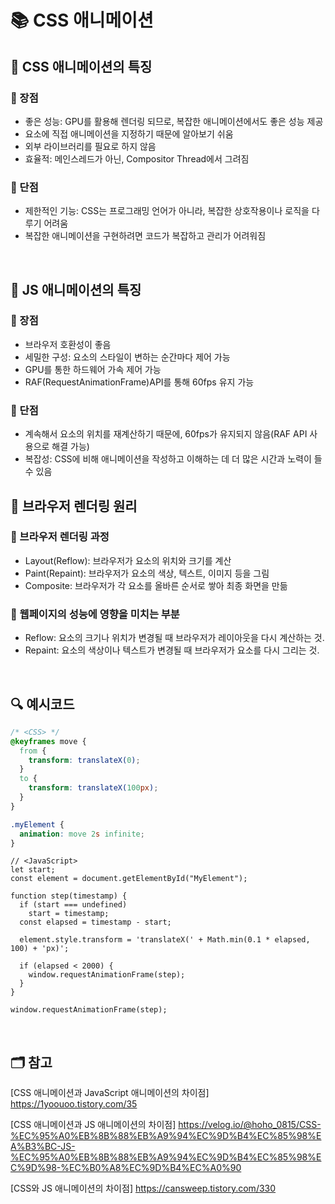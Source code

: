 # 📚 CSS 애니메이션

## 📖 CSS 애니메이션의 특징

### 📍 장점

- 좋은 성능: GPU를 활용해 렌더링 되므로, 복잡한 애니메이션에서도 좋은 성능 제공
- 요소에 직접 애니메이션을 지정하기 때문에 알아보기 쉬움
- 외부 라이브러리를 필요로 하지 않음
- 효율적: 메인스레드가 아닌, Compositor Thread에서 그려짐

### 📍 단점

- 제한적인 기능: CSS는 프로그래밍 언어가 아니라, 복잡한 상호작용이나 로직을 다루기 어려움
- 복잡한 애니메이션을 구현하려면 코드가 복잡하고 관리가 어려워짐

</br>

## 📖 JS 애니메이션의 특징

### 📍 장점

- 브라우저 호환성이 좋음
- 세밀한 구성: 요소의 스타일이 변하는 순간마다 제어 가능
- GPU를 통한 하드웨어 가속 제어 가능
- RAF(RequestAnimationFrame)API를 통해 60fps 유지 가능

### 📍 단점

- 계속해서 요소의 위치를 재계산하기 때문에, 60fps가 유지되지 않음(RAF API 사용으로 해결 가능)
- 복잡성: CSS에 비해 애니메이션을 작성하고 이해하는 데 더 많은 시간과 노력이 들 수 있음
  </br>

## 📖 브라우저 렌더링 원리

### 📍 브라우저 렌더링 과정

- Layout(Reflow): 브라우저가 요소의 위치와 크기를 계산
- Paint(Repaint): 브라우저가 요소의 색상, 텍스트, 이미지 등을 그림
- Composite: 브라우저가 각 요소를 올바른 순서로 쌓아 최종 화면을 만듦

### 📍 웹페이지의 성능에 영향을 미치는 부분

- Reflow: 요소의 크기나 위치가 변경될 때 브라우저가 레이아웃을 다시 계산하는 것.
- Repaint: 요소의 색상이나 텍스트가 변경될 때 브라우저가 요소를 다시 그리는 것.

</br>

## 🔍 예시코드

```CSS
/* <CSS> */
@keyframes move {
  from {
    transform: translateX(0);
  }
  to {
    transform: translateX(100px);
  }
}

.myElement {
  animation: move 2s infinite;
}
```

```JS
// <JavaScript>
let start;
const element = document.getElementById("MyElement");

function step(timestamp) {
  if (start === undefined)
    start = timestamp;
  const elapsed = timestamp - start;

  element.style.transform = 'translateX(' + Math.min(0.1 * elapsed, 100) + 'px)';

  if (elapsed < 2000) {
    window.requestAnimationFrame(step);
  }
}

window.requestAnimationFrame(step);
```

</br>

## 🗂️ 참고

[CSS 애니메이션과 JavaScript 애니메이션의 차이점]
https://1yoouoo.tistory.com/35

[CSS 애니메이션과 JS 애니메이션의 차이점]
https://velog.io/@hoho_0815/CSS-%EC%95%A0%EB%8B%88%EB%A9%94%EC%9D%B4%EC%85%98%EA%B3%BC-JS-%EC%95%A0%EB%8B%88%EB%A9%94%EC%9D%B4%EC%85%98%EC%9D%98-%EC%B0%A8%EC%9D%B4%EC%A0%90

[CSS와 JS 애니메이션의 차이점]
https://cansweep.tistory.com/330
